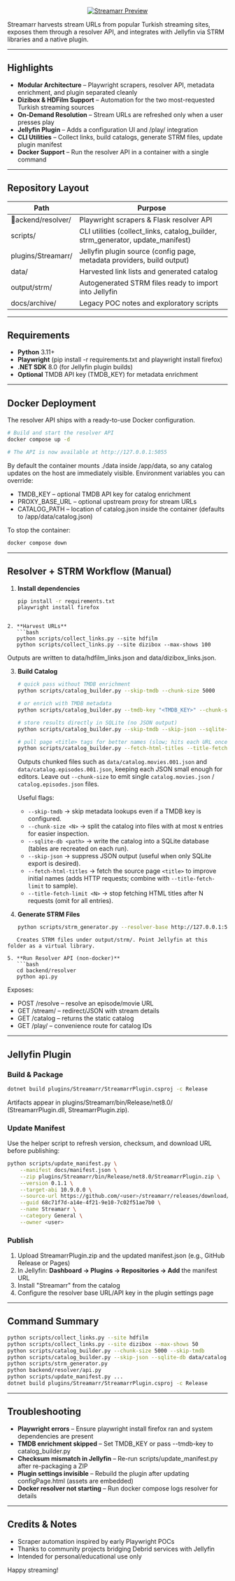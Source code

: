 ﻿<div align="center">

[![Streamarr Preview](images/Streamarr.png)](images/Streamarr.png)

</div>

Streamarr harvests stream URLs from popular Turkish streaming sites, exposes them through a resolver API, and integrates with Jellyfin via STRM libraries and a native plugin.

---

## Highlights

- **Modular Architecture** – Playwright scrapers, resolver API, metadata enrichment, and plugin separated cleanly
- **Dizibox & HDFilm Support** – Automation for the two most-requested Turkish streaming sources
- **On-Demand Resolution** – Stream URLs are refreshed only when a user presses play
- **Jellyfin Plugin** – Adds a configuration UI and /play/<id> integration
- **CLI Utilities** – Collect links, build catalogs, generate STRM files, update plugin manifest
- **Docker Support** – Run the resolver API in a container with a single command

---

## Repository Layout

| Path | Purpose |
|------|---------|
| ackend/resolver/ | Playwright scrapers & Flask resolver API |
| scripts/ | CLI utilities (collect_links, catalog_builder, strm_generator, update_manifest) |
| plugins/Streamarr/ | Jellyfin plugin source (config page, metadata providers, build output) |
| data/ | Harvested link lists and generated catalog |
| output/strm/ | Autogenerated STRM files ready to import into Jellyfin |
| docs/archive/ | Legacy POC notes and exploratory scripts |

---

## Requirements

- **Python** 3.11+
- **Playwright** (pip install -r requirements.txt and playwright install firefox)
- **.NET SDK** 8.0 (for Jellyfin plugin builds)
- **Optional** TMDB API key (TMDB_KEY) for metadata enrichment

---

## Docker Deployment

The resolver API ships with a ready-to-use Docker configuration.

```bash
# Build and start the resolver API
docker compose up -d

# The API is now available at http://127.0.0.1:5055
```

By default the container mounts ./data inside /app/data, so any catalog updates on the host are immediately visible. Environment variables you can override:

- TMDB_KEY – optional TMDB API key for catalog enrichment
- PROXY_BASE_URL – optional upstream proxy for stream URLs
- CATALOG_PATH – location of catalog.json inside the container (defaults to /app/data/catalog.json)

To stop the container:

```bash
docker compose down
```

---

## Resolver + STRM Workflow (Manual)

1. **Install dependencies**
   ```bash
   pip install -r requirements.txt
   playwright install firefox
```

2. **Harvest URLs**
   ```bash
   python scripts/collect_links.py --site hdfilm
   python scripts/collect_links.py --site dizibox --max-shows 100
```
   Outputs are written to data/hdfilm_links.json and data/dizibox_links.json.

3. **Build Catalog**
   ```bash
   # quick pass without TMDB enrichment
   python scripts/catalog_builder.py --skip-tmdb --chunk-size 5000

   # or enrich with TMDB metadata
   python scripts/catalog_builder.py --tmdb-key "<TMDB_KEY>" --chunk-size 5000

   # store results directly in SQLite (no JSON output)
   python scripts/catalog_builder.py --skip-tmdb --skip-json --sqlite-db data/catalog.sqlite

   # pull page <title> tags for better names (slow; hits each URL once)
   python scripts/catalog_builder.py --fetch-html-titles --title-fetch-limit 500
   ```
   Outputs chunked files such as `data/catalog.movies.001.json` and `data/catalog.episodes.001.json`, keeping each JSON small enough for editors. Leave out `--chunk-size` to emit single `catalog.movies.json` / `catalog.episodes.json` files.

   Useful flags:
   - `--skip-tmdb` -> skip metadata lookups even if a TMDB key is configured.
   - `--chunk-size <N>` -> split the catalog into files with at most `N` entries for easier inspection.
   - `--sqlite-db <path>` -> write the catalog into a SQLite database (tables are recreated on each run).
   - `--skip-json` -> suppress JSON output (useful when only SQLite export is desired).
   - `--fetch-html-titles` -> fetch the source page `<title>` to improve initial names (adds HTTP requests; combine with `--title-fetch-limit` to sample).
   - `--title-fetch-limit <N>` -> stop fetching HTML titles after N requests (omit for all entries).

4. **Generate STRM Files**
   ```bash
   python scripts/strm_generator.py --resolver-base http://127.0.0.1:5055
```
   Creates STRM files under output/strm/. Point Jellyfin at this folder as a virtual library.

5. **Run Resolver API (non-docker)**
   ```bash
   cd backend/resolver
   python api.py
```
   Exposes:
   - POST /resolve – resolve an episode/movie URL
   - GET /stream/<token> – redirect/JSON with stream details
   - GET /catalog – returns the static catalog
   - GET /play/<id> – convenience route for catalog IDs

---

## Jellyfin Plugin

### Build & Package

```bash
dotnet build plugins/Streamarr/StreamarrPlugin.csproj -c Release
```
Artifacts appear in plugins/Streamarr/bin/Release/net8.0/ (StreamarrPlugin.dll, StreamarrPlugin.zip).

### Update Manifest

Use the helper script to refresh version, checksum, and download URL before publishing:

```bash
python scripts/update_manifest.py \
    --manifest docs/manifest.json \
    --zip plugins/Streamarr/bin/Release/net8.0/StreamarrPlugin.zip \
    --version 0.1.1 \
    --target-abi 10.9.0.0 \
    --source-url https://github.com/<user>/streamarr/releases/download/v0.1.1/StreamarrPlugin.zip \
    --guid 68c71f7d-a14e-4f21-9e10-7c02f51ae7b0 \
    --name Streamarr \
    --category General \
    --owner <user>
```

### Publish

1. Upload StreamarrPlugin.zip and the updated manifest.json (e.g., GitHub Release or Pages)
2. In Jellyfin: **Dashboard -> Plugins -> Repositories -> Add** the manifest URL
3. Install "Streamarr" from the catalog
4. Configure the resolver base URL/API key in the plugin settings page

---

## Command Summary

```bash
python scripts/collect_links.py --site hdfilm
python scripts/collect_links.py --site dizibox --max-shows 50
python scripts/catalog_builder.py --chunk-size 5000 --skip-tmdb
python scripts/catalog_builder.py --skip-json --sqlite-db data/catalog.sqlite --skip-tmdb
python scripts/strm_generator.py
python backend/resolver/api.py
python scripts/update_manifest.py ...
dotnet build plugins/Streamarr/StreamarrPlugin.csproj -c Release
```

---

## Troubleshooting

- **Playwright errors** – Ensure playwright install firefox ran and system dependencies are present
- **TMDB enrichment skipped** – Set TMDB_KEY or pass --tmdb-key to catalog_builder.py
- **Checksum mismatch in Jellyfin** – Re-run scripts/update_manifest.py after re-packaging a ZIP
- **Plugin settings invisible** – Rebuild the plugin after updating configPage.html (assets are embedded)
- **Docker resolver not starting** – Run docker compose logs resolver for details

---

## Credits & Notes

- Scraper automation inspired by early Playwright POCs
- Thanks to community projects bridging Debrid services with Jellyfin
- Intended for personal/educational use only

Happy streaming!
